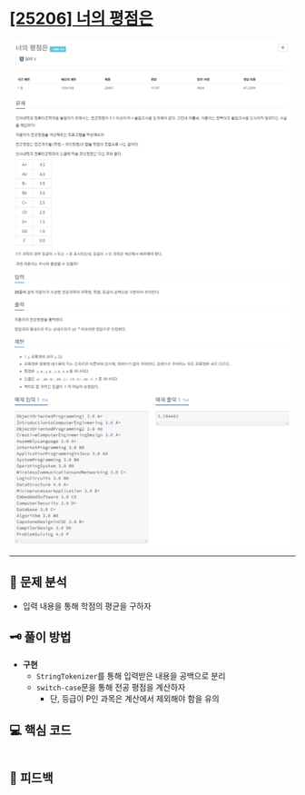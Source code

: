 # [[25206] 너의 평점은](https://www.acmicpc.net/problem/25206)

![1.png](img%2F1.png)
![2.png](img%2F2.png)

***

## 📃 문제 분석

- 입력 내용을 통해 학점의 평균을 구하자

## 🗝️ 풀이 방법

- **구현**
  - ```StringTokenizer```를 통해 입력받은 내용을 공백으로 분리
  - ```switch-case```문을 통해 전공 평점을 계산하자
    - 단, 등급이 P인 과목은 계산에서 제외해야 함을 유의

## 💻 핵심 코드

```java
```

## 📌 피드백

